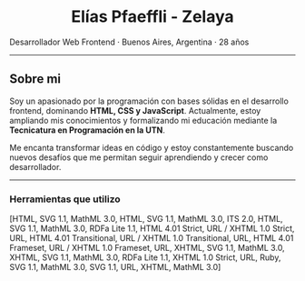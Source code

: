 <div align="center">

# **Elías Pfaeffli - Zelaya**

</div>

Desarrollador Web Frontend · Buenos Aires, Argentina · 28 años

---
## Sobre mi

Soy un apasionado por la programación con bases sólidas en el desarrollo frontend, dominando **HTML, CSS y JavaScript**. Actualmente, estoy ampliando mis conocimientos y formalizando mi educación mediante la **Tecnicatura en Programación en la UTN**.

Me encanta transformar ideas en código y estoy constantemente buscando nuevos desafíos que me permitan seguir aprendiendo y crecer como desarrollador.

---
### Herramientas que utilizo 
[HTML, SVG 1.1, MathML 3.0, HTML, SVG 1.1, MathML 3.0, ITS 2.0, HTML, SVG 1.1, MathML 3.0, RDFa Lite 1.1, HTML 4.01 Strict, URL / XHTML 1.0 Strict, URL, HTML 4.01 Transitional, URL / XHTML 1.0 Transitional, URL, HTML 4.01 Frameset, URL / XHTML 1.0 Frameset, URL, XHTML, SVG 1.1, MathML 3.0, XHTML, SVG 1.1, MathML 3.0, RDFa Lite 1.1, XHTML 1.0 Strict, URL, Ruby, SVG 1.1, MathML 3.0, SVG 1.1, URL, XHTML, MathML 3.0]




